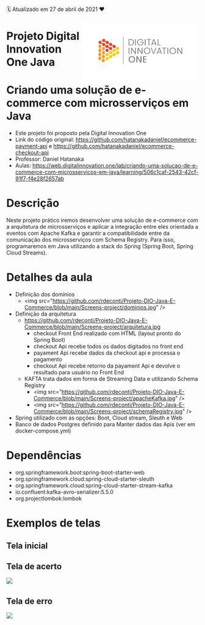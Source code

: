 :spiral_calendar: Atualizado em 27 de abril de 2021 :heart:

<img align="right" alt="GIF" height="160px" src="https://github.com/rdeconti/rdeconti-resources/blob/main/Digital%20Innovation%20One%20-%20Logotipo.png" />

# Projeto Digital Innovation One Java

# Criando uma solução de e-commerce com microsserviços em Java
- Este projeto foi proposto pela Digital Innovation One 
- Link do código original: https://github.com/hatanakadaniel/ecommerce-payment-api e https://github.com/hatanakadaniel/ecommerce-checkout-api
- Professor: Daniel Hatanaka
- Aulas: https://web.digitalinnovation.one/lab/criando-uma-solucao-de-e-commerce-com-microsservicos-em-java/learning/506c1caf-2543-42cf-91f7-f4e28f2657ab

# Descrição
Neste projeto prático iremos desenvolver uma solução de e-commerce com a arquitetura de microsserviços e aplicar a integração entre eles orientada a eventos com Apache Kafka e garantir a compatibilidade entre da comunicação dos microsserviços com Schema Registry. Para isso, programaremos em Java utilizando a stack do Spring (Spring Boot, Spring Cloud Streams).

# Detalhes da aula
- Definição dos domínios
    - <img src=”https://github.com/rdeconti/Projeto-DIO-Java-E-Commerce/blob/main/Screens-project/dominios.jpg" />
- Definição da arquitetura
    - https://github.com/rdeconti/Projeto-DIO-Java-E-Commerce/blob/main/Screens-project/arquitetura.jpg
      - checkout Front End realizado com HTML (layout pronto do Spring Boot)
      - checkout Api recebe todos os dados digitados no front end
      - payament Api recebe dados da checkout api e processa o pagamento
      - checkout Api recebe retorno da payament Api e devolve o resultado para usuário no Front End
    - KAFTA trata dados em forma de Streaming Data e utilizando Schema Registry
      - <img src=”https://github.com/rdeconti/Projeto-DIO-Java-E-Commerce/blob/main/Screens-project/apacheKafka.jpg" />
      - <img src=”https://github.com/rdeconti/Projeto-DIO-Java-E-Commerce/blob/main/Screens-project/schemaRegistry.jpg" />
- Spring utilizado com as opções: Boot, Cloud stream, Sleuth e Web    
- Banco de dados Postgres definido para Manter dados das Apis (ver em docker-compose.yml)

# Dependências
- org.springframework.boot:spring-boot-starter-web
- org.springframework.cloud:spring-cloud-starter-sleuth
- org.springframework.cloud:spring-cloud-starter-stream-kafka
- io.confluent:kafka-avro-serializer:5.5.0
- org.projectlombok:lombok

# Exemplos de telas

## Tela inicial



## Tela de acerto

<img src="https://github.com/rdeconti/Projeto-DIO-Java-Gerenciador-De-Pessoas
/blob/main/Test-screens/Tela%20acertou.jpg" />

## Tela de erro

<img src="https://github.com/rdeconti/Projeto-DIO-Java-Gerenciador-De-Pessoas
/blob/main/Test-screens/Tela%20errou.jpg" />
